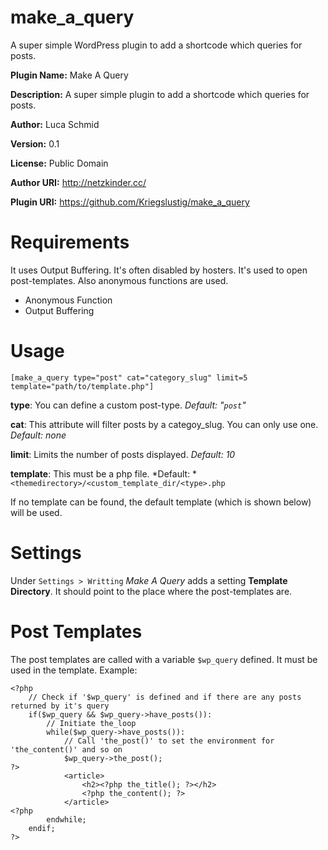 make_a_query
============

A super simple WordPress plugin to add a shortcode which queries for posts.

**Plugin Name:** Make A Query

**Description:** A super simple plugin to add a shortcode which queries for posts.

**Author:** Luca Schmid

**Version:** 0.1

**License:** Public Domain

**Author URI:** http://netzkinder.cc/

**Plugin URI:** https://github.com/Kriegslustig/make_a_query

Requirements
============
It uses Output Buffering. It's often disabled by hosters.
It's used to open post-templates.
Also anonymous functions are used.

* Anonymous Function
* Output Buffering

Usage
=====
`[make_a_query type="post" cat="category_slug" limit=5 template="path/to/template.php"]`

**type**: You can define a custom post-type. *Default: "`post`"*

**cat**: This attribute will filter posts by a categoy_slug. You can only use one. *Default: none*

**limit**: Limits the number of posts displayed. *Default: 10*

**template**: This must be a php file. *Default: *`<themedirectory>/<custom_template_dir/<type>.php`

If no template can be found, the default template (which is shown below) will be used.

Settings
========
Under `Settings > Writting` *Make A Query* adds a setting **Template Directory**. It should point to the place where the post-templates are.

Post Templates
==============
The post templates are called with a variable `$wp_query` defined. It must be used in the template.
Example:

    <?php
        // Check if '$wp_query' is defined and if there are any posts returned by it's query
        if($wp_query && $wp_query->have_posts()):
            // Initiate the_loop
            while($wp_query->have_posts()):
                // Call 'the_post()' to set the environment for 'the_content()' and so on
                $wp_query->the_post();
    ?>
                <article>
                    <h2><?php the_title(); ?></h2>
                    <?php the_content(); ?>
                </article>
    <?php
            endwhile;
        endif;
    ?>

